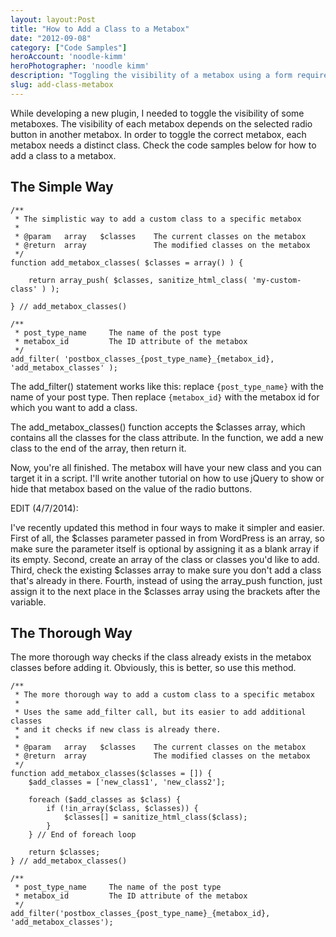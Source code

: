 ```yaml
---
layout: layout:Post
title: "How to Add a Class to a Metabox"
date: "2012-09-08"
category: ["Code Samples"]
heroAccount: 'noodle-kimm'
heroPhotographer: 'noodle kimm'
description: "Toggling the visibility of a metabox using a form requires the metabox to have a custom class. This is how to add custom classes to a metabox."
slug: add-class-metabox
---
```

While developing a new plugin, I needed to toggle the visibility of some metaboxes. The visibility of each metabox depends on the selected radio button in another metabox. In order to toggle the correct metabox, each metabox needs a distinct class. Check the code samples below for how to add a class to a metabox.

## The Simple Way

```astro
/**
 * The simplistic way to add a custom class to a specific metabox
 *
 * @param   array   $classes    The current classes on the metabox
 * @return  array               The modified classes on the metabox
 */
function add_metabox_classes( $classes = array() ) {

    return array_push( $classes, sanitize_html_class( 'my-custom-class' ) );

} // add_metabox_classes()

/**
 * post_type_name     The name of the post type
 * metabox_id         The ID attribute of the metabox
 */
add_filter( 'postbox_classes_{post_type_name}_{metabox_id}, 'add_metabox_classes' );
```

The add_filter() statement works like this: replace `{post_type_name}` with the name of your post type. Then replace `{metabox_id}` with the metabox id for which you want to add a class.

The add_metabox_classes() function accepts the $classes array, which contains all the classes for the class attribute. In the function, we add a new class to the end of the array, then return it.

Now, you're all finished. The metabox will have your new class and you can target it in a script. I'll write another tutorial on how to use jQuery to show or hide that metabox based on the value of the radio buttons.

EDIT (4/7/2014):

I've recently updated this method in four ways to make it simpler and easier. First of all, the $classes parameter passed in from WordPress is an array, so make sure the parameter itself is optional by assigning it as a blank array if its empty. Second, create an array of the class or classes you'd like to add. Third, check the existing $classes array to make sure you don't add a class that's already in there. Fourth, instead of using the array\_push function, just assign it to the next place in the $classes array using the brackets after the variable.

## The Thorough Way

The more thorough way checks if the class already exists in the metabox classes before adding it. Obviously, this is better, so use this method.

```astro
/**
 * The more thorough way to add a custom class to a specific metabox
 *
 * Uses the same add_filter call, but its easier to add additional classes
 * and it checks if new class is already there.
 *
 * @param   array   $classes    The current classes on the metabox
 * @return  array               The modified classes on the metabox
 */
function add_metabox_classes($classes = []) {
	$add_classes = ['new_class1', 'new_class2'];

	foreach ($add_classes as $class) {
		if (!in_array($class, $classes)) {
			$classes[] = sanitize_html_class($class);
		}
	} // End of foreach loop

	return $classes;
} // add_metabox_classes()

/**
 * post_type_name     The name of the post type
 * metabox_id         The ID attribute of the metabox
 */
add_filter('postbox_classes_{post_type_name}_{metabox_id}, 'add_metabox_classes');
```
